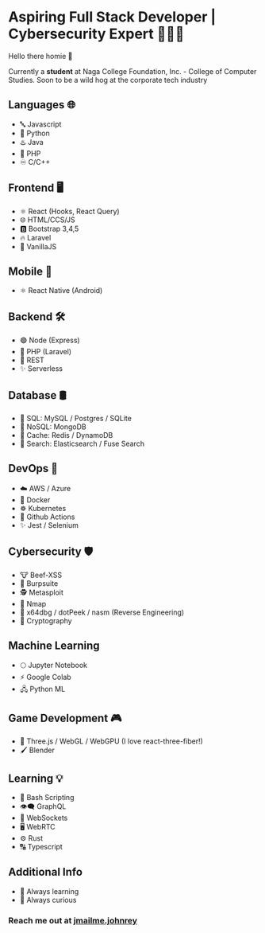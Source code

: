 # Aspiring Full Stack Developer | Cybersecurity Expert 👨🏻‍💻

Hello there homie 👋

Currently a **student** at Naga College Foundation, Inc. - College of Computer Studies. Soon to be a wild hog at the corporate tech industry 

## Languages 🌐

- 🔤 Javascript
- 🐍 Python 
- ♨️ Java
- 🐘 PHP
- ♾️ C/C++

## Frontend 🖥️
- ⚛️ React (Hooks, React Query)
- 🌐 HTML/CCS/JS
- 🅱️ Bootstrap 3,4,5
- 🔥 Laravel
- 🥠 VanillaJS

## Mobile 📱
- ⚛️ React Native (Android)

## Backend 🛠️
- 🟢 Node (Express)
- 🐘 PHP (Laravel)
- 🚀 REST
- ✨ Serverless

## Database 🛢️
- 💾 SQL: MySQL / Postgres / SQLite
- 🔀 NoSQL: MongoDB
- 🚀 Cache: Redis / DynamoDB
- 🔎 Search: Elasticsearch / Fuse Search

## DevOps 🤖
- ☁️ AWS / Azure
- 🐳 Docker
- ☸️ Kubernetes
- 🤖 Github Actions
- ✨ Jest / Selenium

## Cybersecurity 🛡️
- 🐮 Beef-XSS
- 💨 Burpsuite
- 🕵️ Metasploit
- 🎯 Nmap
- 🐞 x64dbg / dotPeek / nasm (Reverse Engineering)
- 🔑 Cryptography

## Machine Learning
- 🌕 Jupyter Notebook
- ⚡ Google Colab
- 🖧 Python ML

## Game Development 🎮
- 💎 Three.js / WebGL / WebGPU (I love react-three-fiber!)
- 🖌️ Blender

## Learning 💡
- 🔨 Bash Scripting
- 👁️‍🗨️ GraphQL
- 🔄 WebSockets
- 🖥️ WebRTC
- ⚙️ Rust
- 🔠 Typescript

## Additional Info 
- 🌱 Always learning
- 🧐 Always curious

### Reach me out at <a href="mailto:jrtolosa@gbox.ncf.edu.ph">jmailme.johnrey</a>
<!--
**httperror505/httperror505** is a ✨ _special_ ✨ repository because its `README.md` (this file) appears on your GitHub profile.

Here are some ideas to get you started:

- 🔭 I’m currently working on ...
- 🌱 I’m currently learning ...
- 👯 I’m looking to collaborate on ...
- 🤔 I’m looking for help with ...
- 💬 Ask me about ...
- 📫 How to reach me: ...
- 😄 Pronouns: ...
- ⚡ Fun fact: ...
-->
